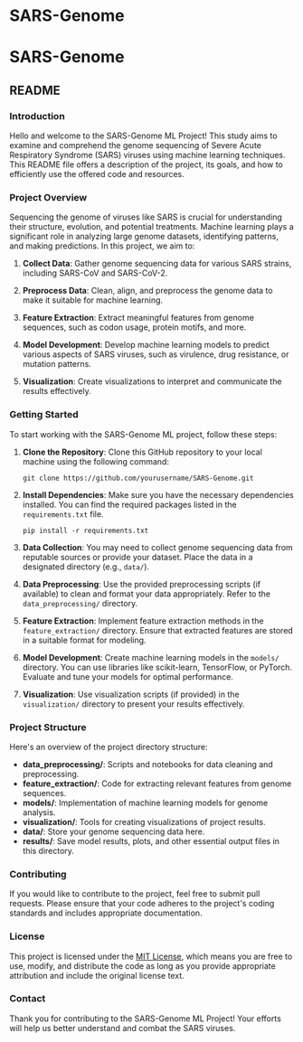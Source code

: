 # SARS-Genome

# SARS-Genome

## README

### Introduction

Hello and welcome to the SARS-Genome ML Project! This study aims to examine and comprehend the genome sequencing of Severe Acute Respiratory Syndrome (SARS) viruses using machine learning techniques. This README file offers a description of the project, its goals, and how to efficiently use the offered code and resources.

### Project Overview

Sequencing the genome of viruses like SARS is crucial for understanding their structure, evolution, and potential treatments. Machine learning plays a significant role in analyzing large genome datasets, identifying patterns, and making predictions. In this project, we aim to:

1. **Collect Data**: Gather genome sequencing data for various SARS strains, including SARS-CoV and SARS-CoV-2.

2. **Preprocess Data**: Clean, align, and preprocess the genome data to make it suitable for machine learning.

3. **Feature Extraction**: Extract meaningful features from genome sequences, such as codon usage, protein motifs, and more.

4. **Model Development**: Develop machine learning models to predict various aspects of SARS viruses, such as virulence, drug resistance, or mutation patterns.

5. **Visualization**: Create visualizations to interpret and communicate the results effectively.

### Getting Started

To start working with the SARS-Genome ML project, follow these steps:

1. **Clone the Repository**: Clone this GitHub repository to your local machine using the following command:

   ```
   git clone https://github.com/yourusername/SARS-Genome.git
   ```

2. **Install Dependencies**: Make sure you have the necessary dependencies installed. You can find the required packages listed in the `requirements.txt` file.

   ```
   pip install -r requirements.txt
   ```

3. **Data Collection**: You may need to collect genome sequencing data from reputable sources or provide your dataset. Place the data in a designated directory (e.g., `data/`).

4. **Data Preprocessing**: Use the provided preprocessing scripts (if available) to clean and format your data appropriately. Refer to the `data_preprocessing/` directory.

5. **Feature Extraction**: Implement feature extraction methods in the `feature_extraction/` directory. Ensure that extracted features are stored in a suitable format for modeling.

6. **Model Development**: Create machine learning models in the `models/` directory. You can use libraries like scikit-learn, TensorFlow, or PyTorch. Evaluate and tune your models for optimal performance.

7. **Visualization**: Use visualization scripts (if provided) in the `visualization/` directory to present your results effectively.

### Project Structure

Here's an overview of the project directory structure:

- **data_preprocessing/**: Scripts and notebooks for data cleaning and preprocessing.
- **feature_extraction/**: Code for extracting relevant features from genome sequences.
- **models/**: Implementation of machine learning models for genome analysis.
- **visualization/**: Tools for creating visualizations of project results.
- **data/**: Store your genome sequencing data here.
- **results/**: Save model results, plots, and other essential output files in this directory.

### Contributing

If you would like to contribute to the project, feel free to submit pull requests. Please ensure that your code adheres to the project's coding standards and includes appropriate documentation.

### License

This project is licensed under the [MIT License](LICENSE), which means you are free to use, modify, and distribute the code as long as you provide appropriate attribution and include the original license text.

### Contact


Thank you for contributing to the SARS-Genome ML Project! Your efforts will help us better understand and combat the SARS viruses.
